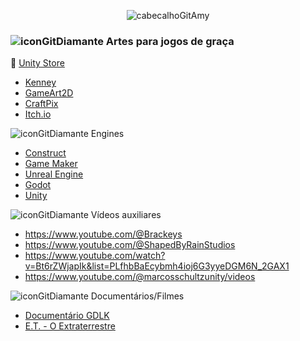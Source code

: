 
<div align="center">
  
![cabecalhoGitAmy](https://github.com/user-attachments/assets/cf34030a-ae34-4e61-8f98-bb3dc318320a)

</div>

### ![iconGitDiamante](https://github.com/user-attachments/assets/0600bada-db2a-4577-8310-1a1ff3424ffb) Artes para jogos de graça

  💎 [Unity Store](https://assetstore.unity.com/)
  - [Kenney](https://kenney.nl/assets)
  - [GameArt2D](https://www.gameart2d.com/freebies.html)
  - [CraftPix](https://craftpix.net)
  - [Itch.io](https://itch.io/game-assets/free)

![iconGitDiamante](https://github.com/user-attachments/assets/0600bada-db2a-4577-8310-1a1ff3424ffb) Engines

  - [Construct](https://www.construct.net/en)
  - [Game Maker](https://gamemaker.io/pt-BR)
  - [Unreal Engine](https://www.unrealengine.com/pt-BR)
  - [Godot](https://godotengine.org/)
  - [Unity](https://unity.com/pt)

![iconGitDiamante](https://github.com/user-attachments/assets/0600bada-db2a-4577-8310-1a1ff3424ffb) Vídeos auxiliares
  - https://www.youtube.com/@Brackeys
  - https://www.youtube.com/@ShapedByRainStudios
  - https://www.youtube.com/watch?v=Bt6rZWjapIk&list=PLfhbBaEcybmh4ioj6G3yyeDGM6N_2GAX1
  - https://www.youtube.com/@marcosschultzunity/videos

![iconGitDiamante](https://github.com/user-attachments/assets/0600bada-db2a-4577-8310-1a1ff3424ffb) Documentários/Filmes

  - [Documentário GDLK](https://www.netflix.com/search?q=gdlk&jbv=81019087)
  - [E.T. - O Extraterrestre](https://www.primevideo.com/dp/amzn1.dv.gti.86ac0f2e-2364-8e52-c91c-ed6ae11922b3?autoplay=0&ref_=atv_cf_strg_wb)
    
